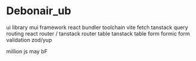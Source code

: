 # Debonair_ub

ui library mui
framework react
bundler toolchain vite
fetch tanstack query
routing react router / tanstack router
table tanstack table
form formic
form validation zod/yup

million js may bF

